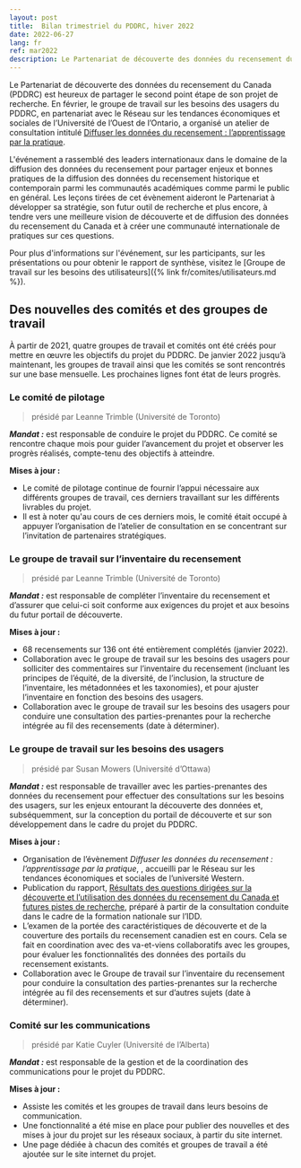 ```yaml
---
layout: post
title:  Bilan trimestriel du PDDRC, hiver 2022
date: 2022-06-27
lang: fr
ref: mar2022
description: Le Partenariat de découverte des données du recensement du Canada (PDDRC) partage sa mise à jour trimestrielle du projet, juin 2022.
---
```


Le Partenariat de découverte des données du recensement du Canada (PDDRC) est heureux de partager le second point étape de son projet de recherche. En février, le groupe de travail sur les besoins des usagers du PDDRC, en partenariat avec le Réseau sur les tendances économiques et sociales de l’Université de l’Ouest de l’Ontario, a organisé un atelier de consultation <!--more-->intitulé [Diffuser les données du recensement : l’apprentissage par la pratique](https://observatory.uwo.ca/workshops/index.html).

L'événement a rassemblé des leaders internationaux dans le domaine de la diffusion des données du recensement pour partager enjeux et bonnes pratiques de la diffusion des données du recensement historique et contemporain parmi les communautés académiques comme parmi le public en général. Les leçons tirées de cet évènement aideront le Partenariat à développer sa stratégie, son futur outil de recherche et plus encore, à tendre vers une meilleure vision de découverte et de diffusion des données du recensement du Canada et à créer une communauté internationale de pratiques sur ces questions.

Pour plus d'informations sur l'événement, sur les participants, sur les présentations ou pour obtenir le rapport de synthèse, visitez le [Groupe de travail sur les besoins des utilisateurs]({% link fr/comites/utilisateurs.md %}).

## Des nouvelles des comités et des groupes de travail

À partir de 2021, quatre groupes de travail et comités ont été créés pour mettre en œuvre les objectifs du projet du PDDRC. De janvier 2022 jusqu’à maintenant, les groupes de travail ainsi que les comités se sont rencontrés sur une base mensuelle. Les prochaines lignes font état de leurs progrès.

### Le comité de pilotage

>  présidé par Leanne Trimble (Université de Toronto)

***Mandat :*** est responsable de conduire le projet du PDDRC. Ce comité se rencontre chaque mois pour guider l’avancement du projet et observer les progrès réalisés, compte-tenu des objectifs à atteindre.

**Mises à jour :**

- Le comité de pilotage continue de fournir l’appui nécessaire aux différents groupes de travail, ces derniers travaillant sur les différents livrables du projet.
- Il est à noter qu'au cours de ces derniers mois, le comité était occupé à appuyer l’organisation de l’atelier de consultation en se concentrant sur l’invitation de partenaires stratégiques.

### Le groupe de travail sur l’inventaire du recensement

> présidé par Leanne Trimble (Université de Toronto)

***Mandat :*** est responsable de compléter l’inventaire du recensement et d’assurer que celui-ci soit conforme aux exigences du projet et aux besoins du futur portail de découverte.

**Mises à jour :**

- 68 recensements sur 136 ont été entièrement complétés (janvier 2022).
- Collaboration avec le groupe de travail sur les besoins des usagers pour solliciter des commentaires sur l’inventaire du recensement (incluant les principes de l’équité, de la diversité, de l’inclusion, la structure de l’inventaire, les métadonnées et les taxonomies), et pour ajuster l’inventaire en fonction des besoins des usagers.
- Collaboration avec le groupe de travail sur les besoins des usagers pour conduire une consultation des parties-prenantes pour la recherche intégrée au fil des recensements (date à déterminer).

### Le groupe de travail sur les besoins des usagers

> présidé par Susan Mowers (Université d’Ottawa)

***Mandat :*** est responsable de travailler avec les parties-prenantes des données du recensement pour effectuer des consultations sur les besoins des usagers, sur les enjeux entourant la découverte des données et, subséquemment, sur la conception du portail de découverte et sur son développement dans le cadre du projet du PDDRC.

**Mises à jour :**

- Organisation de l’évènement *Diffuser les données du recensement : l’apprentissage par la pratique*, , accueilli par le Réseau sur les tendances économiques et sociales de l’université Western.
- Publication du rapport, [Résultats des questions dirigées sur la découverte et l’utilisation des données du recensement du Canada et futures pistes de recherche](), préparé à partir de la consultation conduite dans le cadre de la formation nationale sur l’IDD.
- L’examen de la portée des caractéristiques de découverte et de la couverture des portails du recensement canadien est en cours. Cela se fait en coordination avec des va-et-viens collaboratifs avec les groupes, pour évaluer les fonctionnalités des données des portails du recensement existants.
- Collaboration avec le Groupe de travail sur l’inventaire du recensement pour conduire la consultation des parties-prenantes sur la recherche intégrée au fil des recensements et sur d’autres sujets (date à déterminer).

### Comité sur les communications

> présidé par Katie Cuyler (Université de l’Alberta)

***Mandat :*** est responsable de la gestion et de la coordination des communications pour le projet du PDDRC.

**Mises à jour :**

- Assiste les comités et les groupes de travail dans leurs besoins de communication.
- Une fonctionnalité a été mise en place pour publier des nouvelles et des mises à jour du projet sur les réseaux sociaux, à partir du site internet.
- Une page dédiée à chacun des comités et groupes de travail a été ajoutée sur le site internet du projet.
